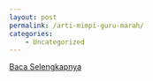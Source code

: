 ```yaml
---
layout: post
permalink: /arti-mimpi-guru-marah/
categories:
    - Uncategorized
---
```


[Baca Selengkapnya](/08)